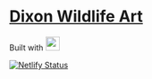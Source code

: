 # [Dixon Wildlife Art](https://dixonwildlifeart.com)

Built with <img width="25" src="https://github.com/dixonge/dwa-11ty/blob/master/11ty-logo.png">

[![Netlify Status](https://api.netlify.com/api/v1/badges/e4ab7e82-4eaf-4c63-ac14-6e82c8809efa/deploy-status)](https://app.netlify.com/sites/peaceful-mcclintock-911046/deploys)
